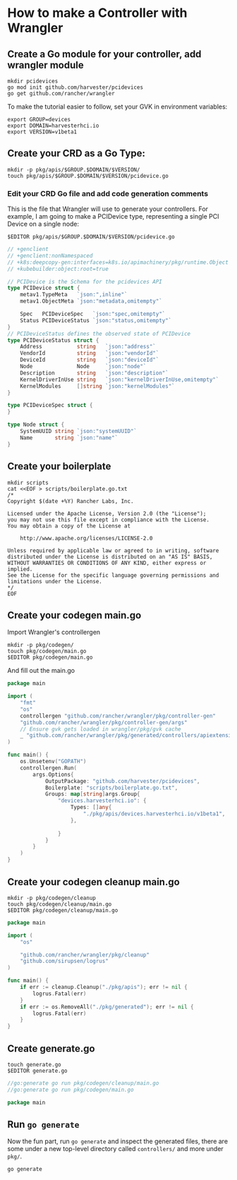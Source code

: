 # How to make a Controller with Wrangler

## Create a Go module for your controller, add wrangler module

```shell
mkdir pcidevices
go mod init github.com/harvester/pcidevices
go get github.com/rancher/wrangler
```

To make the tutorial easier to follow, set your GVK in environment variables:

```shell
export GROUP=devices
export DOMAIN=harvesterhci.io
export VERSION=v1beta1
```

## Create your CRD as a Go Type:

```shell
mkdir -p pkg/apis/$GROUP.$DOMAIN/$VERSION/
touch pkg/apis/$GROUP.$DOMAIN/$VERSION/pcidevice.go
```

### Edit your CRD Go file and add code generation comments

This is the file that Wrangler will use to generate your controllers.
For example, I am going to make a PCIDevice type, representing a single PCI Device on a single node:

```shell
$EDITOR pkg/apis/$GROUP.$DOMAIN/$VERSION/pcidevice.go
```

```go
// +genclient
// +genclient:nonNamespaced
// +k8s:deepcopy-gen:interfaces=k8s.io/apimachinery/pkg/runtime.Object
// +kubebuilder:object:root=true

// PCIDevice is the Schema for the pcidevices API
type PCIDevice struct {
	metav1.TypeMeta   `json:",inline"`
	metav1.ObjectMeta `json:"metadata,omitempty"`

	Spec   PCIDeviceSpec   `json:"spec,omitempty"`
	Status PCIDeviceStatus `json:"status,omitempty"`
}
// PCIDeviceStatus defines the observed state of PCIDevice
type PCIDeviceStatus struct {
	Address           string   `json:"address"`
	VendorId          string   `json:"vendorId"`
	DeviceId          string   `json:"deviceId"`
	Node              Node     `json:"node"`
	Description       string   `json:"description"`
	KernelDriverInUse string   `json:"kernelDriverInUse,omitempty"`
	KernelModules     []string `json:"kernelModules"`
}

type PCIDeviceSpec struct {
}

type Node struct {
	SystemUUID string `json:"systemUUID"`
	Name       string `json:"name"`
}

```


## Create your boilerplate
    
```shell
mkdir scripts
cat <<EOF > scripts/boilerplate.go.txt
/*
Copyright $(date +%Y) Rancher Labs, Inc.

Licensed under the Apache License, Version 2.0 (the "License");
you may not use this file except in compliance with the License.
You may obtain a copy of the License at

    http://www.apache.org/licenses/LICENSE-2.0

Unless required by applicable law or agreed to in writing, software
distributed under the License is distributed on an "AS IS" BASIS,
WITHOUT WARRANTIES OR CONDITIONS OF ANY KIND, either express or implied.
See the License for the specific language governing permissions and
limitations under the License.
*/
EOF
```


## Create your codegen main.go

Import Wrangler's controllergen

```shell
mkdir -p pkg/codegen/
touch pkg/codegen/main.go
$EDITOR pkg/codegen/main.go
```

And fill out the main.go 

```go
package main

import (
    "fmt"
    "os"
    controllergen "github.com/rancher/wrangler/pkg/controller-gen"
    "github.com/rancher/wrangler/pkg/controller-gen/args"
	// Ensure gvk gets loaded in wrangler/pkg/gvk cache
	_ "github.com/rancher/wrangler/pkg/generated/controllers/apiextensions.k8s.io/v1"
)

func main() {
    os.Unsetenv("GOPATH")
    controllergen.Run(
        args.Options{
            OutputPackage: "github.com/harvester/pcidevices",
            Boilerplate: "scripts/boilerplate.go.txt",
            Groups: map[string]args.Group{
                "devices.harvesterhci.io": {
                    Types: []any{
                        "./pkg/apis/devices.harvesterhci.io/v1beta1",
                    },
                    
                }
            }
        }
    )
}
```


## Create your codegen cleanup main.go

```shell
mkdir -p pkg/codegen/cleanup
touch pkg/codegen/cleanup/main.go
$EDITOR pkg/codegen/cleanup/main.go
```


```go
package main

import (
	"os"

	"github.com/rancher/wrangler/pkg/cleanup"
	"github.com/sirupsen/logrus"
)

func main() {
	if err := cleanup.Cleanup("./pkg/apis"); err != nil {
		logrus.Fatal(err)
	}
	if err := os.RemoveAll("./pkg/generated"); err != nil {
		logrus.Fatal(err)
	}
}
```


## Create generate.go 

```shell
touch generate.go
$EDITOR generate.go
```

```go
//go:generate go run pkg/codegen/cleanup/main.go
//go:generate go run pkg/codegen/main.go

package main
```

## Run `go generate`

Now the fun part, run `go generate` and inspect the generated files, 
there are some under a new top-level directory called `controllers/` 
and more under `pkg/`.

```shell
go generate
```
    
